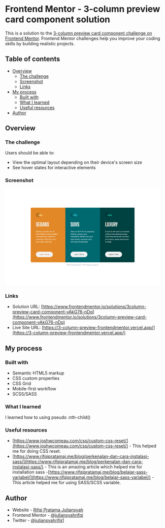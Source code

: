 # Frontend Mentor - 3-column preview card component solution

This is a solution to the [3-column preview card component challenge on Frontend Mentor](https://www.frontendmentor.io/challenges/3column-preview-card-component-pH92eAR2-). Frontend Mentor challenges help you improve your coding skills by building realistic projects. 

## Table of contents

- [Overview](#overview)
  - [The challenge](#the-challenge)
  - [Screenshot](#screenshot)
  - [Links](#links)
- [My process](#my-process)
  - [Built with](#built-with)
  - [What I learned](#what-i-learned)
  - [Useful resources](#useful-resources)
- [Author](#author)

## Overview

### The challenge

Users should be able to:

- View the optimal layout depending on their device's screen size
- See hover states for interactive elements

### Screenshot

![](./screenshot.png)

### Links

- Solution URL: [https://www.frontendmentor.io/solutions/3column-preview-card-component-vAkG76-nDq](https://www.frontendmentor.io/solutions/3column-preview-card-component-vAkG76-nDq)
- Live Site URL: [https://3-column-preview-frontendmentor.vercel.app/](https://3-column-preview-frontendmentor.vercel.app/)

## My process

### Built with

- Semantic HTML5 markup
- CSS custom properties
- CSS Grid
- Mobile-first workflow
- SCSS/SASS

### What I learned

I learned how to using pseudo :nth-child()

### Useful resources

- [https://www.joshwcomeau.com/css/custom-css-reset/](https://www.joshwcomeau.com/css/custom-css-reset/) - This helped me for doing CSS reset.
- [https://www.rifqipratamaj.me/blog/perkenalan-dan-cara-instalasi-sass/](https://www.rifqipratamaj.me/blog/perkenalan-dan-cara-instalasi-sass/) - This is an amazing article which helped me for installation sass
-[https://www.rifqipratamaj.me/blog/belajar-sass-variabel/](https://www.rifqipratamaj.me/blog/belajar-sass-variabel/) - This article helped me for using SASS/SCSS variable.

## Author

- Website - [Rifqi Pratama Juliansyah](https://www.rifqipratamaj.me/)
- Frontend Mentor - [@juliansyahrifqi](https://www.frontendmentor.io/profile/juliansyahrifqi)
- Twitter - [@juliansyahrifq1](https://www.twitter.com/juliansyahrifq1)
